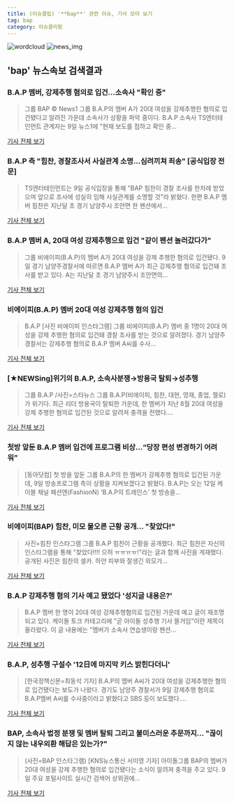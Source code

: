 ```yaml
---
title: (이슈클립) '**bap**' 관련 이슈, 기사 모아 보기
tag: bap
category: 이슈클리핑
---
```

![wordcloud](https://s3.ap-northeast-2.amazonaws.com/lyrics101-wordcloud/2018-09-09-1536477056.png)
![news_img](https://user-images.githubusercontent.com/42597476/44507050-1206f400-a6e4-11e8-8d98-7ffbfebb353f.png)
## **'**bap**'** 뉴스속보 검색결과
### B.A.P 멤버, 강제추행 혐의로 입건…소속사 "확인 중"

>그룹 BAP © News1 그룹 B.A.P의 멤버 A가 20대 여성을 강제추행한 혐의로 입건됐다고 알려진 가운데 소속사가 상황을 파악 중이다. B.A.P 소속사 TS엔터테인먼트 관계자는 9일 뉴스1에 "현재 보도를 접하고 확인 중...

<a href="http://news1.kr/articles/?3421382" target="_blank">기사 전체 보기</a>

### B.A.P 측 "힘찬, 경찰조사서 사실관계 소명…심려끼쳐 죄송" [공식입장 전문]

>TS엔터테인먼트는 9일 공식입장을 통해 "BAP 힘찬이 경찰 조사를 한차례 받았으며 앞으로 조사에 성실히 임해 사실관계를 소명할 것"라 밝혔다.   한편 B.A.P 멤버 힘찬은 지난달 초 경기 남양주시 조안면 한 펜션에서...

<a href="http://www.osen.co.kr/article/G1110985766" target="_blank">기사 전체 보기</a>

### B.A.P 멤버 A, 20대 여성 강제추행으로 입건 "같이 펜션 놀러갔다가"

>그룹 비에이피(B.A.P)의 멤버 A가 20대 여성을 강제 추행한 혐의로 입건됐다. 9일 경기 남양주경찰서에 따르면 B.A.P 멤버 A가 최근 강제추행 혐의로 입건돼 조사를 받고 있다. A는 지난달 초 경기 남양주시 조안면의...

<a href="http://www.kukinews.com/news/article.html?no=583931" target="_blank">기사 전체 보기</a>

### 비에이피(B.A.P) 멤버 20대 여성 강제추행 혐의 입건

>B.A.P [사진 비에이피 인스타그램] 그룹 비에이피(B.A.P) 멤버 중 1명이 20대 여성을 강제 추행한 혐의로 입건돼 경찰 조사를 받는 것으로 알려졌다. 경기 남양주경찰서는 강제추행 혐의로 B.A.P 멤버 A씨를 수사...

<a href="http://news.joins.com/article/olink/22546225" target="_blank">기사 전체 보기</a>

### [★NEWSing]위기의 B.A.P, 소속사분쟁→방용국 탈퇴→성추행

>그룹 B.A.P /사진=스타뉴스 그룹 B.A.P(비에이피, 힘찬, 대현, 영재, 종업, 젤로)가 위기다. 최근 리더 방용국이 탈퇴한 가운데, 한 멤버가 지난 8월 20대 여성을 강제 추행한 혐의로 입건된 것으로 알려져 충격을 전했다....

<a href="http://star.mt.co.kr/stview.php?no=2018090913273906275" target="_blank">기사 전체 보기</a>

### 첫방 앞둔 B.A.P 멤버 입건에 프로그램 비상…“당장 편성 변경하기 어려워”

>[동아닷컴] 첫 방을 앞둔 그룹 B.A.P의 한 멤버가 강제추행 혐의로 입건된 가운데, 9일 방송프로그램 측이 상황을 지켜보겠다고 밝혔다. B.A.P는 오는 12일 케이블 채널 패션앤(FashionN) ‘B.A.P의 트레인스’ 첫 방송을...

<a href="http://news.donga.com/3/all/20180909/91899748/2" target="_blank">기사 전체 보기</a>

### 비에이피(BAP) 힘찬, 미모 물오른 근황 공개… "찾았다!"

>사진=힘찬 인스타그램 그룹 B.A.P 힘찬이 근황을 공개했다. 최근 힘찬은 자신의 인스타그램을 통해 "찾았다!!!! 으허 ㅠㅠㅠㅠ!"라는 글과 함께 사진을 게재했다. 공개된 사진은 힘찬의 셀카. 하얀 피부와 잘생긴 외모가...

<a href="http://news20.busan.com/controller/newsController.jsp?newsId=20180909000031" target="_blank">기사 전체 보기</a>

### B.A.P 강제추행 혐의 기사 예고 됐었다 '성지글 내용은?'

>B.A.P 멤버 한 명이 20대 여성 강제추행혐의로 입건된 가운데 예고 글이 재조명되고 있다. 케이돌 토크 카테고리에 "곧 아이돌 성추행 기사 뜰거임"이란 제목이 올라왔다. 이 글 내용에는 "멤버가 소속사 연습생이랑 펜션...

<a href="http://daily.hankooki.com/lpage/entv/201809/dh20180909140531139020.htm" target="_blank">기사 전체 보기</a>

### B.A.P, 성추행 구설수 '12日에 마지막 키스 밝힌다더니'

>[한국정책신문=최동석 기자] B.A.P의 멤버 A씨가 20대 여성을 강제추행한 혐의로 입건됐다는 보도가 나왔다. 경기도 남양주 경찰서가 9일 강제추행 혐의로 B.A.P멤버 A씨를 수사중이라고 밝혔다고 SBS 등이 보도했다....

<a href="http://www.kpinews.co.kr/news/articleView.html?idxno=80808" target="_blank">기사 전체 보기</a>

### BAP, 소속사 법정 분쟁 및 멤버 탈퇴 그리고 불미스러운 추문까지... "끊이지 않는 내우외환 해답은 있는가?"

>(사진=BAP 인스타그램) [KNS뉴스통신 서미영 기자] 아이돌그룹 BAP의 멤버가 20대 여성을 강제 추행한 혐의로 입건됐다는 소식이 알려져 충격을 주고 있다. 9일 주요 포털사이트 실시간 검색어 상위권에...

<a href="http://www.kns.tv/news/articleView.html?idxno=468210" target="_blank">기사 전체 보기</a>


